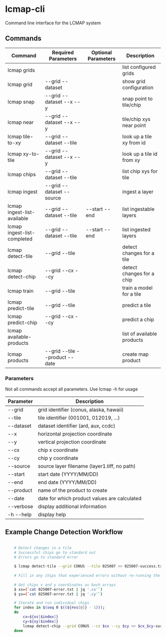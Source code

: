 # lcmap-cli
Command line interface for the LCMAP system

## Commands

| Command                      | Required Parameters            | Optional Parameters  | Description                     |
| ---------------------------- | ------------------------------ |--------------------- | ------------------------------- |
| lcmap grids                  |                                |                      | list configured grids           |
| lcmap grid                   | --grid --dataset               |                      | show grid configuration         |
| lcmap snap                   | --grid --dataset --x --y       |                      | snap point to tile/chip         |
| lcmap near                   | --grid --dataset --x --y       |                      | tile/chip xys near point        |
| lcmap tile-to-xy             | --grid --dataset --tile        |                      | look up a tile xy from id       |
| lcmap xy-to-tile             | --grid --dataset --x --y       |                      | look up a tile id from xy       | 
| lcmap chips                  | --grid --dataset --tile        |                      | list chip xys for tile          |
| lcmap ingest                 | --grid --dataset --source      |                      | ingest a layer                  |
| lcmap ingest-list-available  | --grid --dataset --tile        | --start --end        | list ingestable layers          |
| lcmap ingest-list-completed  | --grid --dataset --tile        | --start --end        | list ingested layers            |
| lcmap detect-tile            | --grid --tile                  |                      | detect changes for a tile       |
| lcmap detect-chip            | --grid --cx --cy               |                      | detect changes for a chip       |
| lcmap train                  | --grid --tile                  |                      | train a model for a tile        |
| lcmap predict-tile           | --grid --tile                  |                      | predict a tile                  |
| lcmap predict-chip           | --grid --cx --cy               |                      | predict a chip                  |
| lcmap available-products     |                                |                      | list of available products      |
| lcmap products               | --grid --tile --product --date |                      | create map product              |


### Parameters

Not all commands accept all parameters.  Use lcmap <command> <subcommand> -h for usage

| Parameter   | Description                                  |
| ----------- | -------------------------------------------- |
|  --grid     | grid identifier (conus, alaska, hawaii)      |
|  --tile     | tile identifier (001001, 012019, ...)        |
|  --dataset  | dataset identifier (ard, aux, ccdc)          |
|  --x        | horizontal projection coordinate             |
|  --y        | vertical projection coordinate               |
|  --cx       | chip x coordinate                            |
|  --cy       | chip y coordinate                            |
|  --source   | source layer filename (layer1.tiff, no path) |
|  --start    | start date (YYYY/MM/DD)                      |
|  --end      | end date (YYYY/MM/DD)                        |
|  --product  | name of the product to create                |
|  --date     | date for which product values are calculated |
|  --verbose  | display additional information               |
| -h --help   | display help                                 |


## Example Change Detection Workflow

```bash

    # Detect changes in a tile
    # Successful chips go to standard out
    # Errors go to standard error
	
    $ lcmap detect-tile --grid CONUS --tile 025007 >> 025007-success.txt 2>> 025007-error.txt
	
    # Fill in any chips that experienced errors without re-running the whole tile
	
    # Get chips x and y coordinates as bash arrays
    $ xs=(`cat 025007-error.txt | jq '.cx'`)
    $ ys=(`cat 025007-error.txt | jq '.cy'`)

    # Iterate and run individual chips
    for index in $(seq 0 $((${#xs[@]} - 1)));
    do
        cx=${xs[$index]}
        cy=${xy[$index]}
        lcmap detect-chip --grid CONUS --cx $cx --cy $cy >> $cx_$cy-success.txt 2>> $cx_$cy-error.txt;
    done	
```
